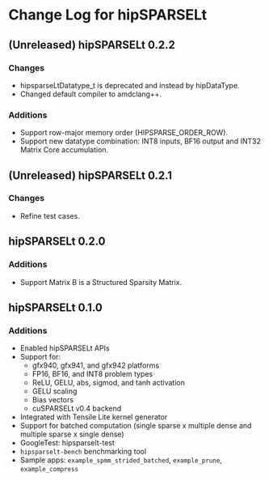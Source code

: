 # Change Log for hipSPARSELt

## (Unreleased) hipSPARSELt 0.2.2

### Changes

* hipsparseLtDatatype_t is deprecated and instead by hipDataType.
* Changed default compiler to amdclang++.

### Additions

* Support row-major memory order (HIPSPARSE_ORDER_ROW).
* Support new datatype combination: INT8 inputs, BF16 output and INT32 Matrix Core accumulation.

## (Unreleased) hipSPARSELt 0.2.1

### Changes

* Refine test cases.

## hipSPARSELt 0.2.0

### Additions

* Support Matrix B is a Structured Sparsity Matrix.

## hipSPARSELt 0.1.0

### Additions

* Enabled hipSPARSELt APIs
* Support for:
  * gfx940, gfx941, and gfx942 platforms
  * FP16, BF16, and INT8 problem types
  * ReLU, GELU, abs, sigmod, and tanh activation
  * GELU scaling
  * Bias vectors
  * cuSPARSELt v0.4 backend
* Integrated with Tensile Lite kernel generator
* Support for batched computation (single sparse x multiple dense and multiple sparse x
single dense)
* GoogleTest: hipsparselt-test
* `hipsparselt-bench` benchmarking tool
* Sample apps: `example_spmm_strided_batched`, `example_prune`, `example_compress`
